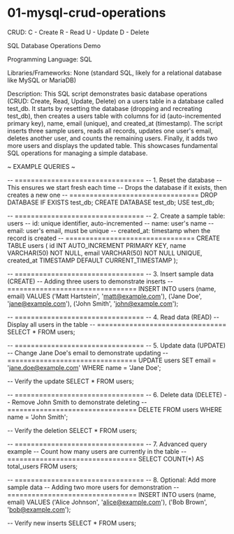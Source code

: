 # 01-mysql-crud-operations

CRUD:
C - Create
R - Read
U - Update
D - Delete

SQL Database Operations Demo

Programming Language: SQL

Libraries/Frameworks: None (standard SQL, likely for a relational database like MySQL or MariaDB)

Description: This SQL script demonstrates basic database operations (CRUD: Create, Read, Update, Delete) on a users table in a database called test_db. It starts by resetting the database (dropping and recreating test_db), then creates a users table with columns for id (auto-incremented primary key), name, email (unique), and created_at (timestamp). The script inserts three sample users, reads all records, updates one user's email, deletes another user, and counts the remaining users. Finally, it adds two more users and displays the updated table. This showcases fundamental SQL operations for managing a simple database.

~ EXAMPLE QUERIES ~

-- ================================
-- 1. Reset the database
-- This ensures we start fresh each time
-- Drops the database if it exists, then creates a new one
-- ================================
DROP DATABASE IF EXISTS test_db;
CREATE DATABASE test_db;
USE test_db;

-- ================================
-- 2. Create a sample table: users
-- id: unique identifier, auto-incremented
-- name: user's name
-- email: user's email, must be unique
-- created_at: timestamp when the record is created
-- ================================
CREATE TABLE users (
    id INT AUTO_INCREMENT PRIMARY KEY,
    name VARCHAR(50) NOT NULL,
    email VARCHAR(50) NOT NULL UNIQUE,
    created_at TIMESTAMP DEFAULT CURRENT_TIMESTAMP
);

-- ================================
-- 3. Insert sample data (CREATE)
-- Adding three users to demonstrate inserts
-- ================================
INSERT INTO users (name, email) VALUES
('Matt Hartstein', 'matt@example.com'),
('Jane Doe', 'jane@example.com'),
('John Smith', 'john@example.com');

-- ================================
-- 4. Read data (READ)
-- Display all users in the table
-- ================================
SELECT * FROM users;

-- ================================
-- 5. Update data (UPDATE)
-- Change Jane Doe's email to demonstrate updating
-- ================================
UPDATE users
SET email = 'jane.doe@example.com'
WHERE name = 'Jane Doe';

-- Verify the update
SELECT * FROM users;

-- ================================
-- 6. Delete data (DELETE)
-- Remove John Smith to demonstrate deleting
-- ================================
DELETE FROM users
WHERE name = 'John Smith';

-- Verify the deletion
SELECT * FROM users;

-- ================================
-- 7. Advanced query example
-- Count how many users are currently in the table
-- ================================
SELECT COUNT(*) AS total_users FROM users;

-- ================================
-- 8. Optional: Add more sample data
-- Adding two more users for demonstration
-- ================================
INSERT INTO users (name, email) VALUES
('Alice Johnson', 'alice@example.com'),
('Bob Brown', 'bob@example.com');

-- Verify new inserts
SELECT * FROM users;
